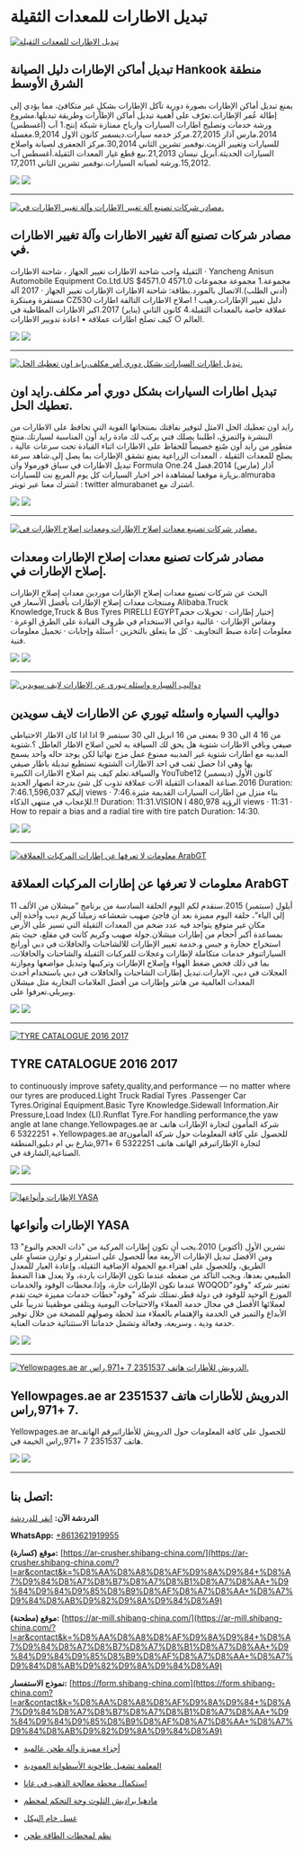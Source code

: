 # تبديل الاطارات للمعدات الثقيلة

<a href="https://swt.shibang-china.com/?l=ar&img&k=%D8%AA%D8%A8%D8%AF%D9%8A%D9%84+%D8%A7%D9%84%D8%A7%D8%B7%D8%A7%D8%B1%D8%A7%D8%AA+%D9%84%D9%84%D9%85%D8%B9%D8%AF%D8%A7%D8%AA+%D8%A7%D9%84%D8%AB%D9%82%D9%8A%D9%84%D8%A9" target="_blank">![تبديل الاطارات للمعدات الثقيلة](http://static.shibang-china.com/all-800x300/1154.jpg)</a>

## تبديل أماكن الإطارات دليل الصيانة Hankook منطقة الشرق الأوسط
يمنع تبديل أماكن الإطارات بصورة دورية تآكل الإطارات بشكلٍ غير متكافئ، مما يؤدي إلى إطالة عُمر الإطارات.تعرّف على أهمية تبديل أماكن الإطارات وطريقة تبديلها.مشروع ورشة خدمات وتصليح اطارات السيارات وارباح ممتازة شبكة إنتج.1 آب (أغسطس) 2014.مارس آذار 27,2015.مركز خدمه سيارات.ديسمبر كانون الاول 9,2014.مغسلة للسيارات وتغيير الزيت.نوفمبر تشرين الثاني 30,2014.مركز الجعفرى لصيانة واصلاح السيارات الحديثة.أبريل نيسان 21,2013.بيع قطع غيار المعدات الثقيلة.أغسطس آب 15,2012.ورشه لصيانه السيارات.نوفمبر تشرين الثاني 17,2011.


<a href="https://whatsapp.shibangsoft.com/WhatsApp.php" target="_blank" title="WhatsApp">![](http://static.shibang-china.com/icon/whatsapp.png)</a> <a href="https://swt.shibang-china.com/?l=ar&icon&k=%D8%AA%D8%A8%D8%AF%D9%8A%D9%84+%D8%A7%D9%84%D8%A7%D8%B7%D8%A7%D8%B1%D8%A7%D8%AA+%D9%84%D9%84%D9%85%D8%B9%D8%AF%D8%A7%D8%AA+%D8%A7%D9%84%D8%AB%D9%82%D9%8A%D9%84%D8%A9" target="_blank">![](http://static.shibang-china.com/icon/chat-ar.png)</a>

---

<a href="https://swt.shibang-china.com/?l=ar&img&k=%D8%AA%D8%A8%D8%AF%D9%8A%D9%84+%D8%A7%D9%84%D8%A7%D8%B7%D8%A7%D8%B1%D8%A7%D8%AA+%D9%84%D9%84%D9%85%D8%B9%D8%AF%D8%A7%D8%AA+%D8%A7%D9%84%D8%AB%D9%82%D9%8A%D9%84%D8%A9" target="_blank">![مصادر شركات تصنيع آلة تغيير الاطارات وآلة تغيير الاطارات في.](http://static.shibang-china.com/all-800x300/561.jpg)</a>

## مصادر شركات تصنيع آلة تغيير الاطارات وآلة تغيير الاطارات في.
الثقيلة واجب شاحنة الاطارات تغيير الجهاز ، شاحنة الاطارات &middot; Yancheng Anisun Automobile Equipment Co.Ltd.US $4571.0 4571.0 مجموعة.1 مجموعة مجموعات (أدني الطلب).الاتصال بالمورد.بطاقة: شاحنة الاطارات الإطارات تغيير الجهاز &middot; 2017 آلة مستقرة ومبتكرة CZ530 دليل تغيير الإطارات.رهيب ! اصلاح الاطارات التالفة اطارات عملاقة خاصة بالمعدات الثقيلة.4 كانون الثاني (يناير) 2017.اكبر الاطارات المطاطية في العالم ○ كيف تصلح اطارات عملاقة • اعادة تدويير الاطارات.


<a href="https://whatsapp.shibangsoft.com/WhatsApp.php" target="_blank" title="WhatsApp">![](http://static.shibang-china.com/icon/whatsapp.png)</a> <a href="https://swt.shibang-china.com/?l=ar&icon&k=%D8%AA%D8%A8%D8%AF%D9%8A%D9%84+%D8%A7%D9%84%D8%A7%D8%B7%D8%A7%D8%B1%D8%A7%D8%AA+%D9%84%D9%84%D9%85%D8%B9%D8%AF%D8%A7%D8%AA+%D8%A7%D9%84%D8%AB%D9%82%D9%8A%D9%84%D8%A9" target="_blank">![](http://static.shibang-china.com/icon/chat-ar.png)</a>

---

<a href="https://swt.shibang-china.com/?l=ar&img&k=%D8%AA%D8%A8%D8%AF%D9%8A%D9%84+%D8%A7%D9%84%D8%A7%D8%B7%D8%A7%D8%B1%D8%A7%D8%AA+%D9%84%D9%84%D9%85%D8%B9%D8%AF%D8%A7%D8%AA+%D8%A7%D9%84%D8%AB%D9%82%D9%8A%D9%84%D8%A9" target="_blank">![تبديل اطارات السيارات بشكل دوري أمر مكلف.رايد اون تعطيك الحل.](http://static.shibang-china.com/all-800x300/59.jpg)</a>

## تبديل اطارات السيارات بشكل دوري أمر مكلف.رايد اون تعطيك الحل.
رايد اون تعطيك الحل الامثل لتوفير نفاقتك بمنتجاتها القوية التي تحافظ على الاطارات من البنشرة والتمزق، اطلبنا يصلك فني يركب لك مادة رايد أون المناسبة لسيارتك.منتج متطور من رايد أون صُنع خصيصاً للحفاظ على الاطارات اثناء القيادة تحت سرعات عالية ، يصلح للمعدات الثقيلة ، المعدات الزراعية يمنع تشقق الإطارات بما يصل إلى.شاهد سرعة تبديل الاطارات في سباق فورمولا وان Formula One.24 آذار (مارس) 2014.فضل بزيارة موقعنا لمشاهدة اخر اخبار السيارات كل يوم المربع نت للسيارات.almuraba اشترك معنا عبر تويتر : twitter almurabanet اشترك مع.


<a href="https://whatsapp.shibangsoft.com/WhatsApp.php" target="_blank" title="WhatsApp">![](http://static.shibang-china.com/icon/whatsapp.png)</a> <a href="https://swt.shibang-china.com/?l=ar&icon&k=%D8%AA%D8%A8%D8%AF%D9%8A%D9%84+%D8%A7%D9%84%D8%A7%D8%B7%D8%A7%D8%B1%D8%A7%D8%AA+%D9%84%D9%84%D9%85%D8%B9%D8%AF%D8%A7%D8%AA+%D8%A7%D9%84%D8%AB%D9%82%D9%8A%D9%84%D8%A9" target="_blank">![](http://static.shibang-china.com/icon/chat-ar.png)</a>

---

<a href="https://swt.shibang-china.com/?l=ar&img&k=%D8%AA%D8%A8%D8%AF%D9%8A%D9%84+%D8%A7%D9%84%D8%A7%D8%B7%D8%A7%D8%B1%D8%A7%D8%AA+%D9%84%D9%84%D9%85%D8%B9%D8%AF%D8%A7%D8%AA+%D8%A7%D9%84%D8%AB%D9%82%D9%8A%D9%84%D8%A9" target="_blank">![مصادر شركات تصنيع معدات إصلاح الإطارات ومعدات إصلاح الإطارات في.](http://static.shibang-china.com/all-800x300/41.jpg)</a>

## مصادر شركات تصنيع معدات إصلاح الإطارات ومعدات إصلاح الإطارات في.
البحث عن شركات تصنيع معدات إصلاح الإطارات موردين معدات إصلاح الإطارات ومنتجات معدات إصلاح الإطارات بأفضل الأسعار في Alibaba.Truck Knowledge,Truck &amp; Bus Tyres PIRELLI EGYPTإختيار إطارات &middot; تحويلات حجم ومقاس الإطارات &middot; غالبية دواعي الاستخدام في ظروف القيادة على الطرق الوعرة &middot; معلومات إعادة ضبط التجاويف &middot; كل ما يتعلق بالتخزين &middot; أسئلة وإجابات &middot; تحميل معلومات فنية.


<a href="https://whatsapp.shibangsoft.com/WhatsApp.php" target="_blank" title="WhatsApp">![](http://static.shibang-china.com/icon/whatsapp.png)</a> <a href="https://swt.shibang-china.com/?l=ar&icon&k=%D8%AA%D8%A8%D8%AF%D9%8A%D9%84+%D8%A7%D9%84%D8%A7%D8%B7%D8%A7%D8%B1%D8%A7%D8%AA+%D9%84%D9%84%D9%85%D8%B9%D8%AF%D8%A7%D8%AA+%D8%A7%D9%84%D8%AB%D9%82%D9%8A%D9%84%D8%A9" target="_blank">![](http://static.shibang-china.com/icon/chat-ar.png)</a>

---

<a href="https://swt.shibang-china.com/?l=ar&img&k=%D8%AA%D8%A8%D8%AF%D9%8A%D9%84+%D8%A7%D9%84%D8%A7%D8%B7%D8%A7%D8%B1%D8%A7%D8%AA+%D9%84%D9%84%D9%85%D8%B9%D8%AF%D8%A7%D8%AA+%D8%A7%D9%84%D8%AB%D9%82%D9%8A%D9%84%D8%A9" target="_blank">![دواليب السياره واسئله تيوري عن الاطارات لايف سويدين](http://static.shibang-china.com/all-800x300/866.jpg)</a>

## دواليب السياره واسئله تيوري عن الاطارات لايف سويدين
من 16 4 الى 30 9 بمعنى من 16 ابريل الى 30 سبتمبر 9 اذا اذا كان الاطار الاحتياطي صيفي وباقي الاطارات شتوية هل يحق لك السياقة به لحين اصلاح الاطار العاطل ؟.شتوية المدببه مع اطارات شتوية غير المدببه ممنوع عمل مزج نهائيا لكن يوجد حاله واحد يسمح بها وهي اذا حصل ثقب في احد الاطارات الشتوية تستطيع تبديلة باطار صيفي والسياقة.تعلم كيف يتم اصلاح الاطارات الكبيرة YouTube12 كانون الأول (ديسمبر) 2016.صناعة المعدات الثقيلة الات عملاقة تذوب كل شئ بدرجة انصهار الحديد Duration: 7:46.إليكم 1,596,037 views &middot; 7:46.بناء منزل من اطارات السيارات القديمة مثيرة للإعجاب في منتهى الذكاء.!! Duration: 11:31.VISION l الرؤية 480,978 views &middot; 11:31 &middot; How to repair a bias and a radial tire with tire patch Duration: 14:30.


<a href="https://whatsapp.shibangsoft.com/WhatsApp.php" target="_blank" title="WhatsApp">![](http://static.shibang-china.com/icon/whatsapp.png)</a> <a href="https://swt.shibang-china.com/?l=ar&icon&k=%D8%AA%D8%A8%D8%AF%D9%8A%D9%84+%D8%A7%D9%84%D8%A7%D8%B7%D8%A7%D8%B1%D8%A7%D8%AA+%D9%84%D9%84%D9%85%D8%B9%D8%AF%D8%A7%D8%AA+%D8%A7%D9%84%D8%AB%D9%82%D9%8A%D9%84%D8%A9" target="_blank">![](http://static.shibang-china.com/icon/chat-ar.png)</a>

---

<a href="https://swt.shibang-china.com/?l=ar&img&k=%D8%AA%D8%A8%D8%AF%D9%8A%D9%84+%D8%A7%D9%84%D8%A7%D8%B7%D8%A7%D8%B1%D8%A7%D8%AA+%D9%84%D9%84%D9%85%D8%B9%D8%AF%D8%A7%D8%AA+%D8%A7%D9%84%D8%AB%D9%82%D9%8A%D9%84%D8%A9" target="_blank">![معلومات لا تعرفها عن إطارات المركبات العملاقة ArabGT](http://static.shibang-china.com/all-800x300/991.jpg)</a>

## معلومات لا تعرفها عن إطارات المركبات العملاقة ArabGT
11 أيلول (سبتمبر) 2015.سنقدم لكم اليوم الحلقة السادسة من برنامج “ميشلان من الألف إلى الياء“، حلقة اليوم مميزة بعد أن فاجئ صهيب شعشاعه زميلنا كريم ديب وأخذه إلى مكان غير متوقع يتواجد فيه عدد ضخم من المعدات الثقيلة التي تسير على الأرض بمساعدة أكبر أحجام من إطارات ميشلان.جولة صهيب وكريم كانت في مقلع، حيث يتم استخراج حجارة و جبس و.خدمة تغيير الإطارات للالشاحنات والحافلات في دبي أورانج السياراتنوفر خدمات متكاملة لإطارات وعجلات للمركبات الثقيلة والشاحنات والحافلات، بما في ذلك فحص ضغط الهواء وإصلاح الإطارات وتركيبها وتبديل مواضعها وموازنة العجلات في دبي، الإمارات.تبديل إطارات الشاحنات والحافلات في دبي باستخدام أحدث المعدات العالمية من هانتر وإطارات من أفضل العلامات التجارية مثل ميشلان وبيريلي.تعرفوا على.


<a href="https://whatsapp.shibangsoft.com/WhatsApp.php" target="_blank" title="WhatsApp">![](http://static.shibang-china.com/icon/whatsapp.png)</a> <a href="https://swt.shibang-china.com/?l=ar&icon&k=%D8%AA%D8%A8%D8%AF%D9%8A%D9%84+%D8%A7%D9%84%D8%A7%D8%B7%D8%A7%D8%B1%D8%A7%D8%AA+%D9%84%D9%84%D9%85%D8%B9%D8%AF%D8%A7%D8%AA+%D8%A7%D9%84%D8%AB%D9%82%D9%8A%D9%84%D8%A9" target="_blank">![](http://static.shibang-china.com/icon/chat-ar.png)</a>

---

<a href="https://swt.shibang-china.com/?l=ar&img&k=%D8%AA%D8%A8%D8%AF%D9%8A%D9%84+%D8%A7%D9%84%D8%A7%D8%B7%D8%A7%D8%B1%D8%A7%D8%AA+%D9%84%D9%84%D9%85%D8%B9%D8%AF%D8%A7%D8%AA+%D8%A7%D9%84%D8%AB%D9%82%D9%8A%D9%84%D8%A9" target="_blank">![TYRE CATALOGUE 2016 2017](http://static.shibang-china.com/all-800x300/908.jpg)</a>

## TYRE CATALOGUE 2016 2017
to continuously improve safety,quality,and performance — no matter where our tyres are produced.Light Truck Radial Tyres .Passenger Car Tyres.Original Equipment.Basic Tyre Knowledge.Sidewall Information.Air Pressure,Load Index (LI).Runflat Tyre.For handling performance,the yaw angle at lane change.Yellowpages.ae ar شركة المأمون لتجارة الإطارات هاتف 5322251 6 +.Yellowpages.ae arللحصول على كافة المعلومات حول شركة المأمون لتجارة الإطاراتبرقم الهاتف هاتف 5322251 6 +971,شارع بي ام دبليو,المنطقة الصناعية,الشارقة في.


<a href="https://whatsapp.shibangsoft.com/WhatsApp.php" target="_blank" title="WhatsApp">![](http://static.shibang-china.com/icon/whatsapp.png)</a> <a href="https://swt.shibang-china.com/?l=ar&icon&k=%D8%AA%D8%A8%D8%AF%D9%8A%D9%84+%D8%A7%D9%84%D8%A7%D8%B7%D8%A7%D8%B1%D8%A7%D8%AA+%D9%84%D9%84%D9%85%D8%B9%D8%AF%D8%A7%D8%AA+%D8%A7%D9%84%D8%AB%D9%82%D9%8A%D9%84%D8%A9" target="_blank">![](http://static.shibang-china.com/icon/chat-ar.png)</a>

---

<a href="https://swt.shibang-china.com/?l=ar&img&k=%D8%AA%D8%A8%D8%AF%D9%8A%D9%84+%D8%A7%D9%84%D8%A7%D8%B7%D8%A7%D8%B1%D8%A7%D8%AA+%D9%84%D9%84%D9%85%D8%B9%D8%AF%D8%A7%D8%AA+%D8%A7%D9%84%D8%AB%D9%82%D9%8A%D9%84%D8%A9" target="_blank">![الإطارات وأنواعها YASA](http://static.shibang-china.com/all-800x300/366.jpg)</a>

## الإطارات وأنواعها YASA
13 تشرين الأول (أكتوبر) 2010.يجب أن تكون إطارات المركبة من &quot;ذات الحجم والنوع&quot; ومن الأفضل تبديل الإطارات الأربعة معاً للحصول على استقرار و توازن متساوٍ على الطريق، وللحصول على اهتراء.مع الحمولة الإضافية الثقيلة، وإعادة العيار للمعدل الطبيعي بعدها، ويجب التأكد من ضغطه عندما تكون الإطارات باردة، ولا يعدل هذا الضغط عندما تكون الإطارات حارة، وإذا.محطات الوقود والخدمات WOQODتعتبر شركة &quot;وقود&quot; الموزع الوحيد للوقود في دولة قطر.تمتلك شركة &quot;وقود&quot;حطات خدمات مميزة حيث تقدم لعملائها الأفضل في مجال خدمة العملاء والاحتياجات اليومية ويتلقى موظفينا تدريباً على الأبداع والتميز في الخدمة والإهتمام بالعملاء منذ لحظة وصولهم للمضخة من خلال توفير خدمة ودية ، وسريعة، وفعالة وتشمل خدماتنا الاستثنائية خدمات العناية.


<a href="https://whatsapp.shibangsoft.com/WhatsApp.php" target="_blank" title="WhatsApp">![](http://static.shibang-china.com/icon/whatsapp.png)</a> <a href="https://swt.shibang-china.com/?l=ar&icon&k=%D8%AA%D8%A8%D8%AF%D9%8A%D9%84+%D8%A7%D9%84%D8%A7%D8%B7%D8%A7%D8%B1%D8%A7%D8%AA+%D9%84%D9%84%D9%85%D8%B9%D8%AF%D8%A7%D8%AA+%D8%A7%D9%84%D8%AB%D9%82%D9%8A%D9%84%D8%A9" target="_blank">![](http://static.shibang-china.com/icon/chat-ar.png)</a>

---

<a href="https://swt.shibang-china.com/?l=ar&img&k=%D8%AA%D8%A8%D8%AF%D9%8A%D9%84+%D8%A7%D9%84%D8%A7%D8%B7%D8%A7%D8%B1%D8%A7%D8%AA+%D9%84%D9%84%D9%85%D8%B9%D8%AF%D8%A7%D8%AA+%D8%A7%D9%84%D8%AB%D9%82%D9%8A%D9%84%D8%A9" target="_blank">![Yellowpages.ae ar الدرويش للأطارات هاتف 2351537 7 +971,راس.](http://static.shibang-china.com/all-800x300/1281.jpg)</a>

## Yellowpages.ae ar الدرويش للأطارات هاتف 2351537 7 +971,راس.
Yellowpages.ae arللحصول على كافة المعلومات حول الدرويش للأطاراتبرقم الهاتف هاتف 2351537 7 +971,راس الخيمة في.

<a href="https://whatsapp.shibangsoft.com/WhatsApp.php" target="_blank" title="WhatsApp">![](http://static.shibang-china.com/icon/whatsapp.png)</a> <a href="https://swt.shibang-china.com/?l=ar&icon&k=%D8%AA%D8%A8%D8%AF%D9%8A%D9%84+%D8%A7%D9%84%D8%A7%D8%B7%D8%A7%D8%B1%D8%A7%D8%AA+%D9%84%D9%84%D9%85%D8%B9%D8%AF%D8%A7%D8%AA+%D8%A7%D9%84%D8%AB%D9%82%D9%8A%D9%84%D8%A9" target="_blank">![](http://static.shibang-china.com/icon/chat-ar.png)</a>

---
## اتصل بنا:

**الدردشة الآن:** [انقر للدردشة](https://swt.shibang-china.com?l=ar&contact&k=%D8%AA%D8%A8%D8%AF%D9%8A%D9%84+%D8%A7%D9%84%D8%A7%D8%B7%D8%A7%D8%B1%D8%A7%D8%AA+%D9%84%D9%84%D9%85%D8%B9%D8%AF%D8%A7%D8%AA+%D8%A7%D9%84%D8%AB%D9%82%D9%8A%D9%84%D8%A9)

**WhatsApp:**  [+8613621919955](https://whatsapp.shibangsoft.com/WhatsApp.php)

**موقع (كسارة):** [https://ar-crusher.shibang-china.com/](https://ar-crusher.shibang-china.com/?l=ar&contact&k=%D8%AA%D8%A8%D8%AF%D9%8A%D9%84+%D8%A7%D9%84%D8%A7%D8%B7%D8%A7%D8%B1%D8%A7%D8%AA+%D9%84%D9%84%D9%85%D8%B9%D8%AF%D8%A7%D8%AA+%D8%A7%D9%84%D8%AB%D9%82%D9%8A%D9%84%D8%A9)

**موقع (مطحنة):** [https://ar-mill.shibang-china.com/](https://ar-mill.shibang-china.com/?l=ar&contact&k=%D8%AA%D8%A8%D8%AF%D9%8A%D9%84+%D8%A7%D9%84%D8%A7%D8%B7%D8%A7%D8%B1%D8%A7%D8%AA+%D9%84%D9%84%D9%85%D8%B9%D8%AF%D8%A7%D8%AA+%D8%A7%D9%84%D8%AB%D9%82%D9%8A%D9%84%D8%A9)

**نموذج الاستفسار:** [https://form.shibang-china.com](https://form.shibang-china.com?l=ar&contact&k=%D8%AA%D8%A8%D8%AF%D9%8A%D9%84+%D8%A7%D9%84%D8%A7%D8%B7%D8%A7%D8%B1%D8%A7%D8%AA+%D9%84%D9%84%D9%85%D8%B9%D8%AF%D8%A7%D8%AA+%D8%A7%D9%84%D8%AB%D9%82%D9%8A%D9%84%D8%A9)

* [أجزاء مميزة وآلة طحن عالمية](../30/%D8%A3%D8%AC%D8%B2%D8%A7%D8%A1%20%D9%85%D9%85%D9%8A%D8%B2%D8%A9%20%D9%88%D8%A2%D9%84%D8%A9%20%D8%B7%D8%AD%D9%86%20%D8%B9%D8%A7%D9%84%D9%85%D9%8A%D8%A9.md)

* [المعلمة تشغيل طاحونة الأسطوانة العمودية](../27/%D8%A7%D9%84%D9%85%D8%B9%D9%84%D9%85%D8%A9%20%D8%AA%D8%B4%D8%BA%D9%8A%D9%84%20%D8%B7%D8%A7%D8%AD%D9%88%D9%86%D8%A9%20%D8%A7%D9%84%D8%A3%D8%B3%D8%B7%D9%88%D8%A7%D9%86%D8%A9%20%D8%A7%D9%84%D8%B9%D9%85%D9%88%D8%AF%D9%8A%D8%A9.md)

* [استكمال محطة معالجة الذهب في غانا](../26/%D8%A7%D8%B3%D8%AA%D9%83%D9%85%D8%A7%D9%84%20%D9%85%D8%AD%D8%B7%D8%A9%20%D9%85%D8%B9%D8%A7%D9%84%D8%AC%D8%A9%20%D8%A7%D9%84%D8%B0%D9%87%D8%A8%20%D9%81%D9%8A%20%D8%BA%D8%A7%D9%86%D8%A7.md)

* [مادهيا براديش التلوث وحة التحكم لمحطم](../29/%D9%85%D8%A7%D8%AF%D9%87%D9%8A%D8%A7%20%D8%A8%D8%B1%D8%A7%D8%AF%D9%8A%D8%B4%20%D8%A7%D9%84%D8%AA%D9%84%D9%88%D8%AB%20%D9%88%D8%AD%D8%A9%20%D8%A7%D9%84%D8%AA%D8%AD%D9%83%D9%85%20%D9%84%D9%85%D8%AD%D8%B7%D9%85.md)

* [غسل خام النيكل](../28/%D8%BA%D8%B3%D9%84%20%D8%AE%D8%A7%D9%85%20%D8%A7%D9%84%D9%86%D9%8A%D9%83%D9%84.md)

* [نظم لمحطات الطاقة طحن](../28/%D9%86%D8%B8%D9%85%20%D9%84%D9%85%D8%AD%D8%B7%D8%A7%D8%AA%20%D8%A7%D9%84%D8%B7%D8%A7%D9%82%D8%A9%20%D8%B7%D8%AD%D9%86.md)